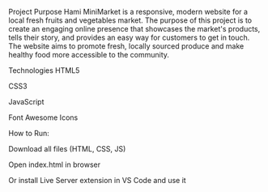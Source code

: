 Project Purpose
Hami MiniMarket is a responsive, modern website for a local fresh fruits and vegetables market. The purpose of this project is to create an engaging online presence that showcases the market's products, tells their story, and provides an easy way for customers to get in touch. The website aims to promote fresh, locally sourced produce and make healthy food more accessible to the community.

Technologies
HTML5

CSS3

JavaScript

Font Awesome Icons

How to Run:

Download all files (HTML, CSS, JS)

Open index.html in browser

Or install Live Server extension in VS Code and use it
